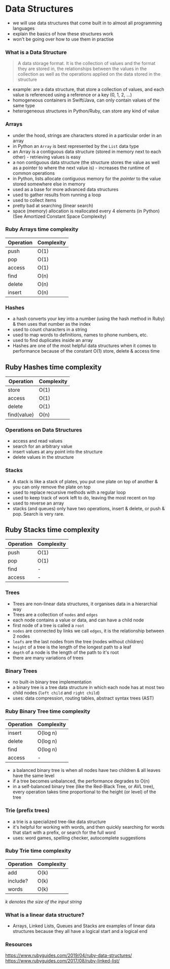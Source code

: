 # Data Structures
* we will use data structures that come built in to almost all programming languages 
* explain the basics of how these structures work
* won't be going over how to use them in practise

### What is a Data Structure

> A data storage format. It is the collection of values and the format they are stored in, the relationships between the values in the collection as well as the operations applied on the data stored in the structure

* example: are a data structure, that store a collection of values, and each value is referenced using a reference or a key (0, 1, 2, ...)
* homogeneous containers in Swift/Java, can only contain values of the same type
* heterogeneous structures in Python/Ruby, can store any kind of value

### Arrays
* under the hood, strings are characters stored in a particular order in an array
* in Python an `Array` is best represented by the `List` data type
* an Array is a contiguous data structure (stored in memory next to each other) - retrieving values is easy
* a non contiguous data structure (the structure stores the value as well as a pointer to where the next value is) - increases the runtime of common operations
* in Python, lists allocate contiguous memory for the _pointer_ to the value stored somewhere else in memory
* used as a base for more advanced data structures
* used to gather results from running a loop
* used to collect items
* pretty bad at searching (linear search)
* space (memory) allocation is reallocated every 4 elements (in Python)(See Amortized Constant Space Complexity)


### Ruby Arrays time complexity
| Operation | Complexity |
| --- | --- |
| push | O(1) |
| pop | O(1) |
| access | O(1) |
| find | O(n) |
| delete | O(n) |
| insert | O(n) | 

### Hashes
* a hash converts your key into a number (using the hash method in Ruby) & then uses that number as the index
* used to count characters in a string
* used to map words to definitions, names to phone numbers, etc.
* used to find duplicates inside an array
* Hashes are one of the most helpful data structures when it comes to performance because of the constant O(1) store, delete & access time

## Ruby Hashes time complexity
| Operation | Complexity |
| --- | --- |
| store | O(1) |
| access | O(1) |
| delete | O(1) |
| find(value) | O(n) |

### Operations on Data Structures
* access and read values
* search for an arbitrary value
* insert values at any point into the structure
* delete values in the structure

### Stacks
* A stack is like a stack of plates, you put one plate on top of another & you can only remove the plate on top
* used to replace recursive methods with a regular loop
* used to keep track of work left to do, leaving the most recent on top
* used to reverse an array
* stacks (and queues) only have two operations, insert & delete, or push & pop. Search is very rare.

## Ruby Stacks time complexity
| Operation | Complexity |
| --- | --- |
| push | O(1) |
| pop | O(1) |
| find | - |
| access | - |

### Trees
* Trees are non-linear data structures, it organises data in a hierarchial way
* Trees are a collection of `nodes` and `edges`
* each node contains a value or data, and can have a child node
* first node of a tree is called a `root`
* `nodes` are connected by links we call `edges`, it is the relationship between 2 nodes
* `leafs` are the last nodes from the tree (nodes without children)
* `height` of a tree is the length of the longest path to a leaf
* `depth` of a node is the length of the path to it's root
* there are many variations of trees

### Binary Trees
* no built-in binary tree implementation
* a binary tree is a tree data structure in which each node has at most two child nodes (`left child` and `right child`)
* uses: data compression, routing tables, abstract syntax trees (AST)

### Ruby Binary Tree time complexity
| Operation | Complexity |
| --- | --- |
| insert | O(log n) |
| delete | O(log n) |
| find | O(log n) |
| access | - |

* a balanced binary tree is when all nodes have two children & all leaves have the same level
* if a tree becomes unbalanced, the performance degrades to O(n)
* in a self-balanced binary tree (like the Red-Black Tree, or AVL tree), every operation takes time proportional to the height (or level) of the tree

### Trie (prefix trees)
* a trie is a specialized tree-like data structure
* it's helpful for working with words, and then quickly searching for words that start with a prefix, or search for the full word
* uses: word games, spelling checker, autocomplete suggestions

### Ruby Trie time complexity
| Operation | Complexity |
| --- | --- |
| add | O(k) |
| include? | O(k) |
| words | O(k) |
_k denotes the size of the input string_

<!-- ### Why do we need more data structures than a programming language provides? -->

### What is a linear data structure?
* Arrays, Linked Lists, Queues and Stacks are examples of linear data structures because they all have a logical start and a logical end

### Resources
https://www.rubyguides.com/2019/04/ruby-data-structures/
https://www.rubyguides.com/2017/08/ruby-linked-list/
